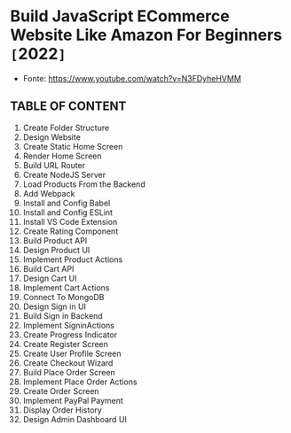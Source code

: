 # Build JavaScript ECommerce Website Like Amazon For Beginners `[`2022`]`

- Fonte: https://www.youtube.com/watch?v=N3FDyheHVMM

## TABLE OF CONTENT

1. Create Folder Structure
2. Design Website
3. Create Static Home Screen
4. Render Home Screen
5. Build URL Router
6. Create NodeJS Server
7. Load Products From the Backend
8. Add Webpack
9. Install and Config Babel
10. Install and Config ESLint
11. Install VS Code Extension
12. Create Rating Component
13. Build Product API
14. Design Product UI
15. Implement Product Actions
16. Build Cart API
17. Design Cart UI
18. Implement Cart Actions
19. Connect To MongoDB
20. Design Sign in UI
21. Build Sign in Backend
22. Implement SigninActions
23. Create Progress Indicator
24. Create Register Screen
25. Create User Profile Screen
26. Create Checkout Wizard
27. Build Place Order Screen
28. Implement Place Order Actions
29. Create Order Screen
30. Implement PayPal Payment
31. Display Order History
32. Design Admin Dashboard UI
